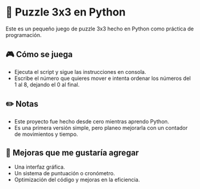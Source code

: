 # 🧩 Puzzle 3x3 en Python

Este es un pequeño juego de puzzle 3x3 hecho en Python como práctica de programación.

## 🎮 Cómo se juega

- Ejecuta el script y sigue las instrucciones en consola.
- Escribe el número que quieres mover e intenta ordenar los números del 1 al 8, dejando el 0 al final.

## ✏️ Notas

- Este proyecto fue hecho desde cero mientras aprendo Python.
- Es una primera versión simple, pero planeo mejorarla con un contador de movimientos y tiempo.

## 📌 Mejoras que me gustaría agregar

- Una interfaz gráfica.
- Un sistema de puntuación o cronómetro.
- Optimización del código y mejoras en la eficiencia.
